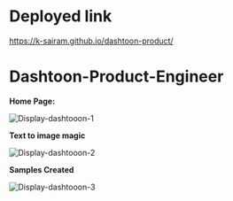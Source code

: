 # Deployed link

https://k-sairam.github.io/dashtoon-product/

# Dashtoon-Product-Engineer

**Home Page:**

![Display-dashtooon-1](https://github.com/K-Sairam/Dashtoon-Product-Engineer/assets/75962509/f6f21de8-0760-4887-801b-30b1a343b8bc)

**Text to image magic**

![Display-dashtooon-2](https://github.com/K-Sairam/Dashtoon-Product-Engineer/assets/75962509/c59aacdc-fce4-4a59-94d5-a643381a9f45)

**Samples Created**

![Display-dashtooon-3](https://github.com/K-Sairam/Dashtoon-Product-Engineer/assets/75962509/dc663428-cdb1-4b5e-8b22-6797cdd20c03)



